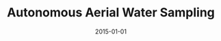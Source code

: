 ---
title: "Autonomous Aerial Water Sampling"
date: 2015-01-01
venue: ""
paperurl: https://doi.org/10.1002/rob.21591
authors: "JohnPaul Ore, Sebastian G Elbaum, Amy Burgin and Carrick Detweiler"
awards: ""
---